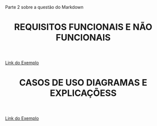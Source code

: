 Parte 2 sobre a questão do Markdown

<header><h1>REQUISITOS FUNCIONAIS E NÃO FUNCIONAIS</h1></header>

[Link do Exemplo](https://www.mestresdaweb.com.br/tecnologias/requisitos-funcionais-e-nao-funcionais-o-que-sao)

<header><h1>CASOS DE USO DIAGRAMAS E EXPLICAÇÕESS</h1></header>

[Link do Exemplo](https://www.lucidchart.com/pages/pt/diagrama-de-caso-de-uso-uml)
